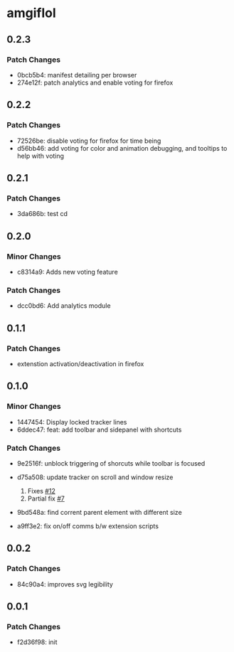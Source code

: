 # amgiflol

## 0.2.3

### Patch Changes

- 0bcb5b4: manifest detailing per browser
- 274e12f: patch analytics and enable voting for firefox

## 0.2.2

### Patch Changes

- 72526be: disable voting for firefox for time being
- d56bb46: add voting for color and animation debugging, and tooltips to help with voting

## 0.2.1

### Patch Changes

- 3da686b: test cd

## 0.2.0

### Minor Changes

- c8314a9: Adds new voting feature

### Patch Changes

- dcc0bd6: Add analytics module

## 0.1.1

### Patch Changes

- extenstion activation/deactivation in firefox

## 0.1.0

### Minor Changes

- 1447454: Display locked tracker lines
- 6ddec47: feat: add toolbar and sidepanel with shortcuts

### Patch Changes

- 9e2516f: unblock triggering of shorcuts while toolbar is focused
- d75a508: update tracker on scroll and window resize

  1. Fixes [#12](https://github.com/sm17p/amgiflol/issues/12)
  2. Partial fix [#7](https://github.com/sm17p/amgiflol/issues/7)

- 9bd548a: find corrent parent element with different size
- a9ff3e2: fix on/off comms b/w extension scripts

## 0.0.2

### Patch Changes

- 84c90a4: improves svg legibility

## 0.0.1

### Patch Changes

- f2d36f98: init
